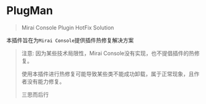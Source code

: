 # PlugMan

> Mirai Console Plugin HotFix Solution

本插件旨在为`Mirai Console`提供插件热修复解决方案

> 注意: 因为某些技术局限性，Mirai Console没有实现，也不提倡插件的热修复。
> 
> 使用本插件进行热修复可能导致某些类不能成功卸载，属于正常现象，且作者没有能力修复。
> 
> 三思而后行